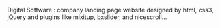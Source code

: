 
Digital Software : company landing page website designed by html, css3, jQuery and plugins like mixitup, bxslider, and nicescroll...
